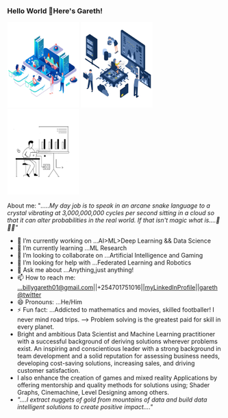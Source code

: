 ### Hello World 👋Here's Gareth!
<img src="./media/dsvideo.gif" width=33.3% height="200" /> <img src="./media/dsvideo1.gif" width=33.3% height="200" /> <img src="./media/mlvideo.gif" width=33.3% height="200" />

About me:
"*.....My day job is to speak in an arcane snake language to a crystal vibrating at 3,000,000,000 cycles per second sitting in a cloud so that it can alter probabilities in the real world. If that isn't magic what is....🤔😎👀"*
- 🔭 I’m currently working on ...AI>ML>Deep Learning && Data Science
- 🌱 I’m currently learning ...ML Research
- 👯 I’m looking to collaborate on ...Artificial Intelligence and Gaming
- 🤔 I’m looking for help with ...Federated Learning and Robotics
- 💬 Ask me about ...Anything,just anything!
- 📫 How to reach me: ...billygareth01@gmail.com||+254701751016||[myLinkedInProfile](https://www.linkedin.com/in/billy-gareth-87b052173/)||[gareth@twitter](https://twitter.com/billy_gareth)
- 😄 Pronouns: ...He/Him
- ⚡ Fun fact: ...Addicted to mathematics and movies, skilled footballer! I never mind road trips.
--> Problem solving is the greatest paid for skill in every planet.
- Bright and ambitious Data Scientist and Machine Learning practitioner with a successful background of deriving solutions wherever problems exist.
An inspiring and conscientious leader with a strong background in team development and a solid reputation for assessing business needs, developing cost-saving solutions, increasing sales, and driving customer satisfaction.
- I also enhance the creation of games and mixed reality Applications by offering mentorship and quality methods for solutions using; Shader Graphs, Cinemachine, Level Designing among others.
- *"....I extract nuggets of gold from mountains of data and build data intelligent solutions to create positive impact...."*
